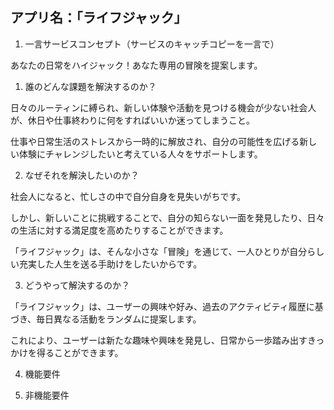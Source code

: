## アプリ名：「ライフジャック」

1. 一言サービスコンセプト（サービスのキャッチコピーを一言で）

あなたの日常をハイジャック！あなた専用の冒険を提案します。

1. 誰のどんな課題を解決するのか？

日々のルーティンに縛られ、新しい体験や活動を見つける機会が少ない社会人が、休日や仕事終わりに何をすればいいか迷ってしまうこと。

仕事や日常生活のストレスから一時的に解放され、自分の可能性を広げる新しい体験にチャレンジしたいと考えている人々をサポートします。

2. なぜそれを解決したいのか？

社会人になると、忙しさの中で自分自身を見失いがちです。

しかし、新しいことに挑戦することで、自分の知らない一面を発見したり、日々の生活に対する満足度を高めたりすることができます。

「ライフジャック」は、そんな小さな「冒険」を通じて、一人ひとりが自分らしい充実した人生を送る手助けをしたいからです。

3. どうやって解決するのか？

「ライフジャック」は、ユーザーの興味や好み、過去のアクティビティ履歴に基づき、毎日異なる活動をランダムに提案します。

これにより、ユーザーは新たな趣味や興味を発見し、日常から一歩踏み出すきっかけを得ることができます。

4. 機能要件

5. 非機能要件

